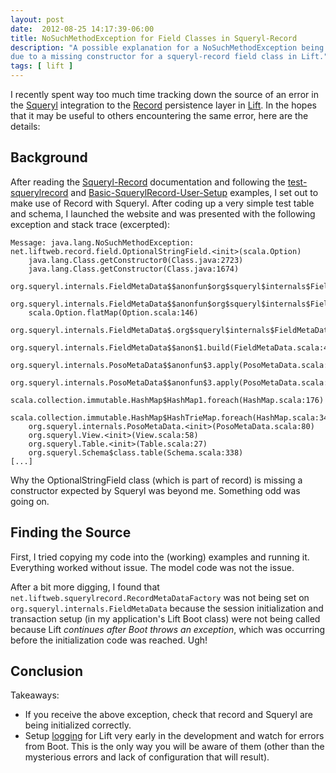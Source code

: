 ```yaml
---
layout: post
date:  2012-08-25 14:17:39-06:00
title: NoSuchMethodException for Field Classes in Squeryl-Record
description: "A possible explanation for a NoSuchMethodException being thrown \
due to a missing constructor for a squeryl-record field class in Lift."
tags: [ lift ]
---
```

I recently spent way too much time tracking down the source of an error in the
[Squeryl](http://squeryl.org) integration to the
[Record](https://www.assembla.com/spaces/liftweb/wiki/Record) persistence layer
in [Lift](http://liftweb.net/).  In the hopes that it may be useful to others
encountering the same error, here are the details:

<!--more-->

## Background

After reading the
[Squeryl-Record](https://www.assembla.com/wiki/show/liftweb/Squeryl)
documentation and following the
[test-squerylrecord](https://github.com/migo/test-squerylrecord) and
[Basic-SquerylRecord-User-Setup](https://github.com/karma4u101/Basic-SquerylRecord-User-Setup)
examples, I set out to make use of Record with Squeryl.  After coding up a very
simple test table and schema, I launched the website and was presented with the
following exception and stack trace (excerpted):

    Message: java.lang.NoSuchMethodException: net.liftweb.record.field.OptionalStringField.<init>(scala.Option)
        java.lang.Class.getConstructor0(Class.java:2723)
        java.lang.Class.getConstructor(Class.java:1674)
        org.squeryl.internals.FieldMetaData$$anonfun$org$squeryl$internals$FieldMetaData$$_createCustomTypeFactory$1.apply(FieldMetaData.scala:511)
        org.squeryl.internals.FieldMetaData$$anonfun$org$squeryl$internals$FieldMetaData$$_createCustomTypeFactory$1.apply(FieldMetaData.scala:504)
        scala.Option.flatMap(Option.scala:146)
        org.squeryl.internals.FieldMetaData$.org$squeryl$internals$FieldMetaData$$_createCustomTypeFactory(FieldMetaData.scala:504)
        org.squeryl.internals.FieldMetaData$$anon$1.build(FieldMetaData.scala:425)
        org.squeryl.internals.PosoMetaData$$anonfun$3.apply(PosoMetaData.scala:111)
        org.squeryl.internals.PosoMetaData$$anonfun$3.apply(PosoMetaData.scala:80)
        scala.collection.immutable.HashMap$HashMap1.foreach(HashMap.scala:176)
        scala.collection.immutable.HashMap$HashTrieMap.foreach(HashMap.scala:345)
        org.squeryl.internals.PosoMetaData.<init>(PosoMetaData.scala:80)
        org.squeryl.View.<init>(View.scala:58)
        org.squeryl.Table.<init>(Table.scala:27)
        org.squeryl.Schema$class.table(Schema.scala:338)
	[...]

Why the OptionalStringField class (which is part of record) is missing a
constructor expected by Squeryl was beyond me.  Something odd was going on.

## Finding the Source

First, I tried copying my code into the (working) examples and running it.
Everything worked without issue.  The model code was not the issue.

After a bit more digging, I found that
`net.liftweb.squerylrecord.RecordMetaDataFactory` was not being set on
`org.squeryl.internals.FieldMetaData` because the session initialization and
transaction setup (in my application's Lift Boot class) were not being
called because Lift *continues after Boot throws an exception*, which was
occurring before the initialization code was reached.  Ugh!

## Conclusion

Takeaways:

* If you receive the above exception, check that record and Squeryl are being
  initialized correctly.
* Setup [logging](https://www.assembla.com/spaces/liftweb/wiki/Logging) for
  Lift very early in the development and watch for errors from Boot.  This is
  the only way you will be aware of them (other than the mysterious errors and
  lack of configuration that will result).
